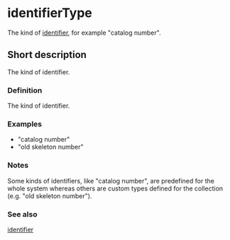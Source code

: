 # identifierType

The kind of [identifier](__DOCLINK__identifier/), for example "catalog number".


## Short description

The kind of identifier.


### Definition

The kind of identifier.


### Examples

* "catalog number"
* "old skeleton number"


### Notes

Some kinds of identifiers, like "catalog number", are predefined for the whole system whereas others are custom types defined for the collection (e.g. "old skeleton number").


### See also

[identifier](__DOCLINK__identifier/)